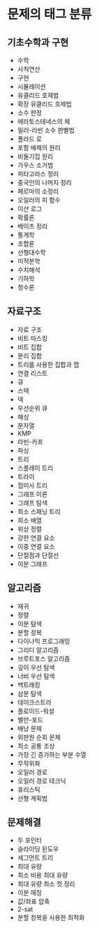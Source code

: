 # 문제의 태그 분류

## 기초수학과 구현

* 수학
* 사칙연산
* 구현
* 시뮬레이션
* 유클리드 호제법
* 확장 유클리드 호제법
* 소수 판정
* 에라토스테네스의 체
* 밀러-라빈 소수 판별법
* 폴라드 로
* 포함 배제의 원리
* 비둘기집 원리
* 가우스 소거법
* 피타고라스 정리
* 중국인의 나머지 정리
* 페르마의 소정리
* 오일러의 피 함수
* 이산 로그
* 확률론
* 베이즈 정리
* 통계학
* 조합론
* 선형대수학
* 미적분학
* 수치해석
* 기하학
* 정수론

## 자료구조

* 자료 구조
* 비트 마스킹
* 비트 집합
* 분리 집합
* 트리를 사용한 집합과 맵
* 연결 리스트
* 큐
* 스택
* 덱
* 우선순위 큐
* 해싱
* 문자열
* KMP
* 라빈-카프
* 파싱
* 트리
* 스플레이 트리
* 트라이
* 접미사 트리
* 그래프 이론
* 그래프 탐색
* 최소 스패닝 트리
* 희소 배열
* 위상 정렬
* 강한 연결 요소
* 이중 연결 요소
* 단절점과 단절선
* 이분 그래프

## 알고리즘

* 재귀
* 정렬
* 이분 탐색
* 분할 정복
* 다이나믹 프로그래밍
* 그리디 알고리즘
* 브루트포스 알고리즘
* 깊이 우선 탐색
* 너비 우선 탐색
* 백트래킹
* 삼분 탐색
* 데이크스트라
* 플로이드-워셜
* 벨만-포드
* 배낭 문제
* 외판원 순회 문제
* 최소 공통 조상
* 가장 긴 증가하는 부분 수열
* 무작위화
* 오일러 경로
* 오일러 경로 테크닉
* 휴리스틱
* 선형 계획법

## 문제해결

* 두 포인터
* 슬라이딩 윈도우
* 세그먼트 트리
* 최대 유량
* 최소 비용 최대 유량
* 최대 유량 최소 컷 정리
* 이분 매칭
* 값/좌표 압축
* 2-sat
* 분할 정복을 사용한 최적화

